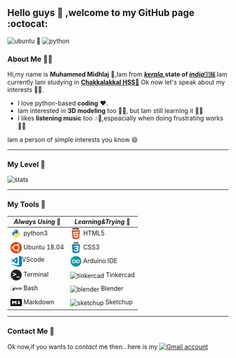 ## Hello guys :wave: ,welcome to my GitHub page :octocat:
![ubuntu](https://img.shields.io/badge/ubuntu-E95420?logo=ubuntu&logoColor=white&style=?style=flat-square&logo=appveyor)
:blue_heart:
![python](https://img.shields.io/badge/python%20-%2314354C.svg?&style=?style=flat-square&logo=appveyor&logo=python&logoColor=white)
### About Me :raising_hand_man:
Hi,my name is **Muhammed Midhlaj** :child:,Iam from **[_kerala_](https://en.wikipedia.org/wiki/Kerala),state of [_india_:india:](https://en.wikipedia.org/wiki/India)**.Iam currently Iam studying in __[Chakkalakkal HSS:school:](https://www.facebook.com/chakkalakkalhs/)__
Ok now let's speak about my interests :man_shrugging:.

+ I love python-based **coding** :heart:.
+ Iam interested in **3D modeling** too :man_student:, but Iam still learning it :man_technologist:
+ I likes **listening music** too :notes::musical_note:,espeacially when doing frustrating works :bowing_man:

Iam a person of simple interests you know :smile:
***

### My Level :abacus:

![stats](https://github-readme-stats.vercel.app/api?username=Midhlaj2006&&show_icons=true&title_color=03ff51&icon_color=3ac1ff&text_color=ddff00&bg_color=121212)
***

### My Tools :toolbox:

| _Always Using_ :100: | _Learning&Trying_ :notebook_with_decorative_cover:
| ----------- | ----------- |
| <img align="center" alt="python3" width="26px" src="https://raw.githubusercontent.com/github/explore/80688e429a7d4ef2fca1e82350fe8e3517d3494d/topics/python/python.png" /> python3 | <img align="center" alt="HTML5" width="26px" src="https://raw.githubusercontent.com/github/explore/80688e429a7d4ef2fca1e82350fe8e3517d3494d/topics/html/html.png" /> HTML5 | 
| <img align="center" alt="ubuntu" width="26px" src="https://raw.githubusercontent.com/github/explore/80688e429a7d4ef2fca1e82350fe8e3517d3494d/topics/ubuntu/ubuntu.png" /> Ubuntu 18.04 | <img align="center" alt="" width="26px" src="https://raw.githubusercontent.com/github/explore/80688e429a7d4ef2fca1e82350fe8e3517d3494d/topics/css/css.png" /> CSS3 |
| <img align="left" alt="VScode" width="26px" src="https://raw.githubusercontent.com/github/explore/80688e429a7d4ef2fca1e82350fe8e3517d3494d/topics/visual-studio-code/visual-studio-code.png" />VScode | <img align="center" alt="Arduino" width="26px" src="https://raw.githubusercontent.com/github/explore/80688e429a7d4ef2fca1e82350fe8e3517d3494d/topics/arduino/arduino.png" /> Arduino IDE |
| <img align="center" alt="terminal" width="26px" src="https://raw.githubusercontent.com/github/explore/d92924b1d925bb134e308bd29c9de6c302ed3beb/topics/terminal/terminal.png" /> Terminal |<img align="center" alt="tinkercad" width="52px" src="https://beta-editor.tinkercad.com/assets_2rv56rm/js/tinkercad-frontend/assets/images/tinkercad-lockup-color.svg" /> Tinkercad|
| <img align="center" alt="bash" width="26px" src="https://raw.githubusercontent.com/github/explore/80688e429a7d4ef2fca1e82350fe8e3517d3494d/topics/bash/bash.png" /> Bash | <img align="center" alt="blender" width="26px" src="https://avatars3.githubusercontent.com/u/452469?s=460&v=4" /> Blender |
| <img align="center" alt="md" width="26px" src="https://raw.githubusercontent.com/github/explore/80688e429a7d4ef2fca1e82350fe8e3517d3494d/topics/markdown/markdown.png" />  Markdown| <img align="center" alt="sketchup" width="26px" src="https://avatars2.githubusercontent.com/u/2521172?s=200&v=4" /> Sketchup |
***
### Contact Me :busts_in_silhouette:

Ok now,if you wants to _contact_ me then..
here is my [![Gmail account](https://img.shields.io/badge/gmail-D14836?&style=flat&logo=gmail&logoColor=white)](mailto:midlajkalathil2006@gmail.com)

<!--
<img align="center" alt="" width="26px" src="" />
-->
